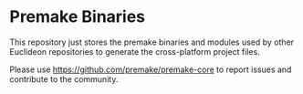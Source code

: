 # Premake Binaries
This repository just stores the premake binaries and modules used by other Euclideon repositories to generate the cross-platform project files.

Please use https://github.com/premake/premake-core to report issues and contribute to the community.
